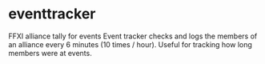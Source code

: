 # eventtracker
FFXI alliance tally for events
Event tracker checks and logs the members of an alliance every 6 minutes (10 times / hour).
Useful for tracking how long members were at events.
